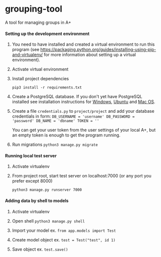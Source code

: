 # grouping-tool
A tool for managing groups in A+

#### Setting up the development environment
1. You need to have installed and created a virtual environment to run this program (see https://packaging.python.org/guides/installing-using-pip-and-virtualenv/ for more information about setting up a virtual environment).

2. Activate virtual environment

3. Install project dependencies

    `pip3 install -r requirements.txt`

4. Create a PostgreSQL database. If you don't yet have PostgreSQL installed see installation instructions for [Windows](http://www.postgresqltutorial.com/install-postgresql/),
[Ubuntu](https://www.digitalocean.com/community/tutorials/how-to-install-and-use-postgresql-on-ubuntu-16-04) and [Mac OS](https://medium.com/@Umesh_Kafle/postgresql-and-postgis-installation-in-mac-os-87fa98a6814d).

5. Create a file `credentials.py` to `project/project` and add your database credentials in form:
`DB_USERNAME = 'username'
    DB_PASSWORD = 'password'
    DB_NAME = 'dbname'
    TOKEN = ''`

   You can get your user token from the user settings of your local A+,
   but an empty token is enough to get the program running.

5. Run migrations
    `python3 manage.py migrate`

#### Running local test server
1. Activate virtualenv

2. From project root, start test server on localhost:7000 (or any port you prefer except 8000)

    `python3 manage.py runserver 7000`

#### Adding data by shell to models
1. Activate virtualenv

2. Open shell
    `python3 manage.py shell`

3. Import your model
    ex. `from app.models import Test`

4. Create model object
    ex. `test = Test("test", id 1)`

5. Save object
    ex. `test.save()`